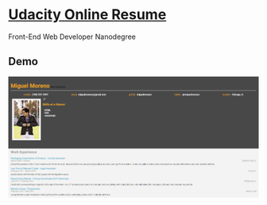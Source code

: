 # [Udacity Online Resume](https://github.com/udacity/frontend-nanodegree-resume)
Front-End Web Developer Nanodegree 
## Demo


[![demo](https://raw.githubusercontent.com/miguelmoreco/udacity-online-resume/master/demo.png)](http://miguelmoreco.github.io/udacity-online-resume/)

